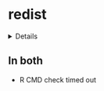 # redist

<details>

* Version: 3.1.5
* GitHub: https://github.com/alarm-redist/redist
* Source code: https://github.com/cran/redist
* Date/Publication: 2021-10-05 23:20:19 UTC
* Number of recursive dependencies: 147

Run `revdep_details(, "redist")` for more info

</details>

## In both

*   R CMD check timed out
    

